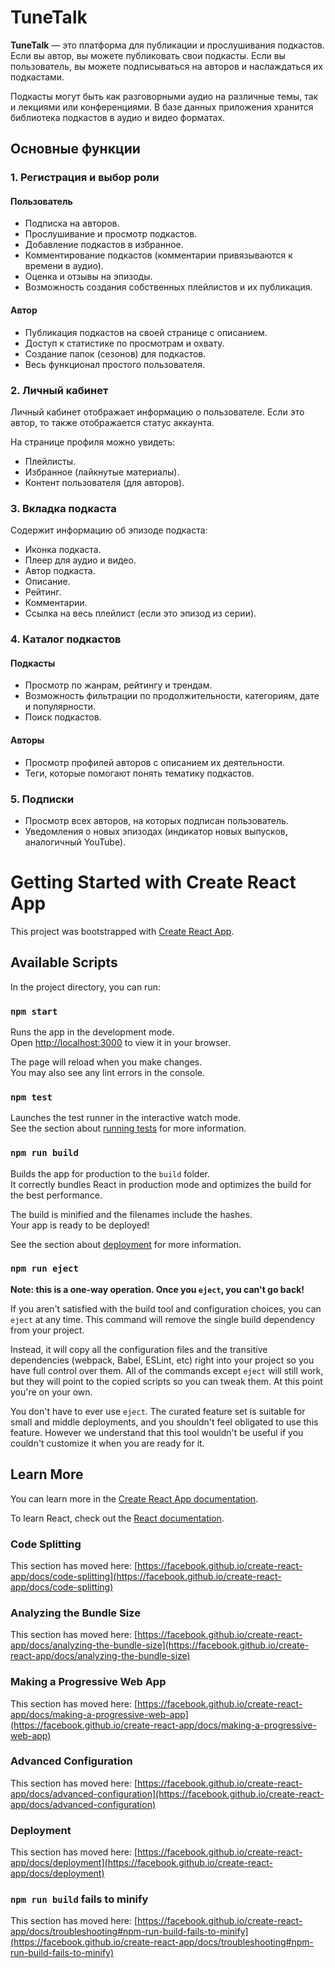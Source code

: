 # TuneTalk

**TuneTalk** — это платформа для публикации и прослушивания подкастов. Если вы автор, вы можете публиковать свои подкасты. Если вы пользователь, вы можете подписываться на авторов и наслаждаться их подкастами. 

Подкасты могут быть как разговорными аудио на различные темы, так и лекциями или конференциями. В базе данных приложения хранится библиотека подкастов в аудио и видео форматах.

## Основные функции

### 1. Регистрация и выбор роли

#### Пользователь
- Подписка на авторов.
- Прослушивание и просмотр подкастов.
- Добавление подкастов в избранное.
- Комментирование подкастов (комментарии привязываются к времени в аудио).
- Оценка и отзывы на эпизоды.
- Возможность создания собственных плейлистов и их публикация.

#### Автор
- Публикация подкастов на своей странице с описанием.
- Доступ к статистике по просмотрам и охвату.
- Создание папок (сезонов) для подкастов.
- Весь функционал простого пользователя.

### 2. Личный кабинет
Личный кабинет отображает информацию о пользователе. Если это автор, то также отображается статус аккаунта.

На странице профиля можно увидеть:
- Плейлисты.
- Избранное (лайкнутые материалы).
- Контент пользователя (для авторов).

### 3. Вкладка подкаста
Содержит информацию об эпизоде подкаста:
- Иконка подкаста.
- Плеер для аудио и видео.
- Автор подкаста.
- Описание.
- Рейтинг.
- Комментарии.
- Ссылка на весь плейлист (если это эпизод из серии).

### 4. Каталог подкастов

#### Подкасты
- Просмотр по жанрам, рейтингу и трендам.
- Возможность фильтрации по продолжительности, категориям, дате и популярности.
- Поиск подкастов.

#### Авторы
- Просмотр профилей авторов с описанием их деятельности.
- Теги, которые помогают понять тематику подкастов.

### 5. Подписки
- Просмотр всех авторов, на которых подписан пользователь.
- Уведомления о новых эпизодах (индикатор новых выпусков, аналогичный YouTube).


# Getting Started with Create React App

This project was bootstrapped with [Create React App](https://github.com/facebook/create-react-app).

## Available Scripts

In the project directory, you can run:

### `npm start`

Runs the app in the development mode.\
Open [http://localhost:3000](http://localhost:3000) to view it in your browser.

The page will reload when you make changes.\
You may also see any lint errors in the console.

### `npm test`

Launches the test runner in the interactive watch mode.\
See the section about [running tests](https://facebook.github.io/create-react-app/docs/running-tests) for more information.

### `npm run build`

Builds the app for production to the `build` folder.\
It correctly bundles React in production mode and optimizes the build for the best performance.

The build is minified and the filenames include the hashes.\
Your app is ready to be deployed!

See the section about [deployment](https://facebook.github.io/create-react-app/docs/deployment) for more information.

### `npm run eject`

**Note: this is a one-way operation. Once you `eject`, you can't go back!**

If you aren't satisfied with the build tool and configuration choices, you can `eject` at any time. This command will remove the single build dependency from your project.

Instead, it will copy all the configuration files and the transitive dependencies (webpack, Babel, ESLint, etc) right into your project so you have full control over them. All of the commands except `eject` will still work, but they will point to the copied scripts so you can tweak them. At this point you're on your own.

You don't have to ever use `eject`. The curated feature set is suitable for small and middle deployments, and you shouldn't feel obligated to use this feature. However we understand that this tool wouldn't be useful if you couldn't customize it when you are ready for it.

## Learn More

You can learn more in the [Create React App documentation](https://facebook.github.io/create-react-app/docs/getting-started).

To learn React, check out the [React documentation](https://reactjs.org/).

### Code Splitting

This section has moved here: [https://facebook.github.io/create-react-app/docs/code-splitting](https://facebook.github.io/create-react-app/docs/code-splitting)

### Analyzing the Bundle Size

This section has moved here: [https://facebook.github.io/create-react-app/docs/analyzing-the-bundle-size](https://facebook.github.io/create-react-app/docs/analyzing-the-bundle-size)

### Making a Progressive Web App

This section has moved here: [https://facebook.github.io/create-react-app/docs/making-a-progressive-web-app](https://facebook.github.io/create-react-app/docs/making-a-progressive-web-app)

### Advanced Configuration

This section has moved here: [https://facebook.github.io/create-react-app/docs/advanced-configuration](https://facebook.github.io/create-react-app/docs/advanced-configuration)

### Deployment

This section has moved here: [https://facebook.github.io/create-react-app/docs/deployment](https://facebook.github.io/create-react-app/docs/deployment)

### `npm run build` fails to minify

This section has moved here: [https://facebook.github.io/create-react-app/docs/troubleshooting#npm-run-build-fails-to-minify](https://facebook.github.io/create-react-app/docs/troubleshooting#npm-run-build-fails-to-minify)
